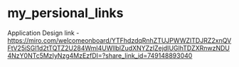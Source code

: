 # my_persional_links

Application Design link - https://miro.com/welcomeonboard/YTFhdzdqRnhZTUJPWWZITDJRZ2xnQVFtV25iSGl1d2tTQTZ2U284Wml4UWllblZudXNYZzlZejdIUGlhTDZXRnwzNDU4NzY0NTc5MzIyNzg4MzEzfDI=?share_link_id=749148893040
